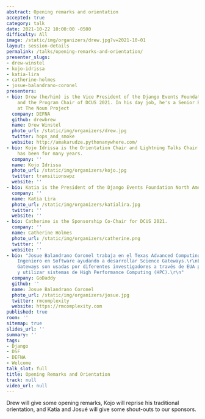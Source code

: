 ```yaml
---
abstract: Opening remarks and orientation
accepted: true
category: talk
date: 2021-10-22 10:00:00 -0500
difficulty: All
image: /static/img/organizers/drew.jpg?v=2021-10-01
layout: session-details
permalink: /talks/opening-remarks-and-orientation/
presenter_slugs:
- drew-winstel
- kojo-idrissa
- katia-lira
- catherine-holmes
- josue-balandrano-coronel
presenters:
- bio: Drew (he/him) is the Vice President of the Django Events Foundation North America
    and the Program Chair of DCUS 2021. In his day job, he's a Senior Backend Engineer
    at The Noun Project
  company: DEFNA
  github: drewbrew
  name: Drew Winstel
  photo_url: /static/img/organizers/drew.jpg
  twitter: hops_and_smoke
  website: http://amakarudze.pythonanywhere.com/
- bio: Kojo Idrissa is the Orientation Chair and Lightning Talks Chair at DCUS and
    has been for many years.
  company: ''
  name: Kojo Idrissa
  photo_url: /static/img/organizers/kojo.jpg
  twitter: transitionswpz
  website: ''
- bio: Katia is the President of the Django Events Foundation North America.
  company: ''
  name: Katia Lira
  photo_url: /static/img/organizers/katialira.jpg
  twitter: ''
  website: ''
- bio: Catherine is the Sponsorship Co-Chair for DCUS 2021.
  company: ''
  name: Catherine Holmes
  photo_url: /static/img/organizers/catherine.png
  twitter: ''
  website: ''
- bio: "Josue Balandrano Coronel trabaja en el Texas Advanced Computing Center como
    Ingeniero en Software ayudando a desarrollar Science Gateways.\r\nEstas Science
    Gateways son usadas por diferentes investigadores a través de EUA para colaborar
    y utilizar sistemas de High Performance Computing (HPC).\r\n"
  company: GoDaddy
  github: ''
  name: Josue Balandrano Coronel
  photo_url: /static/img/organizers/josue.jpg
  twitter: rmcomplexity
  website: https://rmcomplexity.com
published: true
room: ''
sitemap: true
slides_url: ''
summary: ''
tags:
- Django
- DSF
- DEFNA
- Welcome
talk_slot: full
title: Opening Remarks and Orientation
track: null
video_url: null
---
```


Drew will give some opening remarks, Kojo will reprise his traditional orientation, and Katia and Josué will give some shout-outs to our sponsors.
